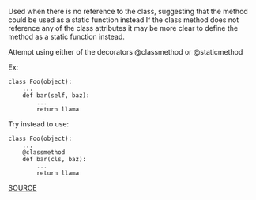 Used when there is no reference to the class, suggesting that the method could be used as a static function instead
If the class method does not reference any of the class attributes it may be more clear to define the method as a static function instead.

Attempt using either of the decorators @classmethod or @staticmethod

Ex:

    class Foo(object):
        ...
        def bar(self, baz):
            ...
            return llama


Try instead to use:

    class Foo(object):
        ...
        @classmethod
        def bar(cls, baz):
            ...
            return llama

[SOURCE](http://pylint-messages.wikidot.com/messages:R0201)
